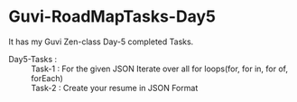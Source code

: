 <h1>Guvi-RoadMapTasks-Day5</h1>
<p>It has my Guvi Zen-class Day-5 completed Tasks.</p>

<dl>
  <dt>Day5-Tasks :</dt>
  <dd>Task-1 : For the given JSON Iterate over all for loops(for, for in, for of, forEach)</dd>
  <dd>Task-2 : Create your resume in JSON Format</dd>
</dl>
